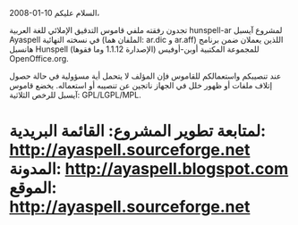 2008-01-10
السلام عليكم،

تجدون رفقته ملفي قاموس التدقيق الإملائي للغة العربية hunspell-ar لمشروع آيسبل Ayaspell في نسخته النهائية (الملفان هما: ar.dic و ar.aff) اللذين يعملان ضمن برنامج هانسبل Hunspell (الإصدارة 1.1.12 وما فقوها) للمجموعة المكتبية أوبن-أوفيس OpenOffice.org.

عند تنصيبكم واستعمالكم للقاموس فإن المؤلف لا يتحمل أية مسؤولية في حالة حصول إتلاف ملفات أو ظهور خلل في الجهاز ناتجين عن تنصيبه أو استعماله.
يخضع قاموس آيسبل للرخص الثلاثية: GPL/LGPL/MPL.

لمتابعة تطوير المشروع:
القائمة البريدية: http://ayaspell.sourceforge.net
المدونة: http://ayaspell.blogspot.com
الموقع: http://ayaspell.sourceforge.net
==========================================================================

<!---
cspell:locale ar
cspell:ignore آيسبل أوفيس هانسبل
--->
